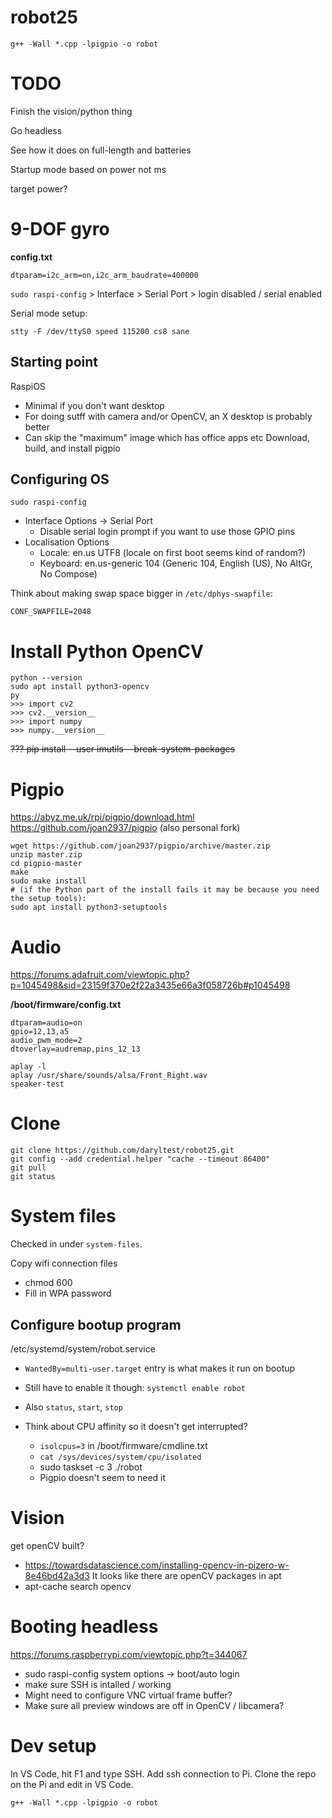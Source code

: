 # robot25

```
g++ -Wall *.cpp -lpigpio -o robot
```

# TODO

Finish the vision/python thing

Go headless

See how it does on full-length and batteries

Startup mode based on power not ms

target power?

# 9-DOF gyro

**config.txt**
```
dtparam=i2c_arm=on,i2c_arm_baudrate=400000
```

`sudo raspi-config` > Interface > Serial Port > login disabled / serial enabled

Serial mode setup:
```
stty -F /dev/ttyS0 speed 115200 cs8 sane
```

## Starting point

RaspiOS
- Minimal if you don't want desktop
- For doing sutff with camera and/or OpenCV, an X desktop is probably better
- Can skip the "maximum" image which has office apps etc
Download, build, and install pigpio

## Configuring OS

`sudo raspi-config`
  - Interface Options -> Serial Port
    - Disable serial login prompt if you want to use those GPIO pins
  - Localisation Options
    - Locale: en.us UTF8 (locale on first boot seems kind of random?)
    - Keyboard: en.us-generic 104 (Generic 104, English (US), No AltGr, No Compose)

Think about making swap space bigger in `/etc/dphys-swapfile`:
```
CONF_SWAPFILE=2048
```

# Install Python OpenCV

```
python --version
sudo apt install python3-opencv
py
>>> import cv2
>>> cv2.__version__
>>> import numpy
>>> numpy.__version__
```

~~??? pip install --user imutils --break-system-packages~~

# Pigpio

https://abyz.me.uk/rpi/pigpio/download.html
https://github.com/joan2937/pigpio (also personal fork)

```
wget https://github.com/joan2937/pigpio/archive/master.zip
unzip master.zip
cd pigpio-master
make
sudo make install
# (if the Python part of the install fails it may be because you need the setup tools):
sudo apt install python3-setuptools
```

# Audio

https://forums.adafruit.com/viewtopic.php?p=1045498&sid=23159f370e2f22a3435e66a3f058726b#p1045498

**/boot/firmware/config.txt**
```
dtparam=audio=on
gpio=12,13,a5
audio_pwm_mode=2
dtoverlay=audremap,pins_12_13
```

```
aplay -l
aplay /usr/share/sounds/alsa/Front_Right.wav
speaker-test
```

# Clone

```
git clone https://github.com/daryltest/robot25.git
git config --add credential.helper "cache --timeout 86400"
git pull
git status
```

# System files

Checked in under `system-files`.

Copy wifi connection files
  - chmod 600
  - Fill in WPA password

## Configure bootup program

/etc/systemd/system/robot.service
  - `WantedBy=multi-user.target` entry is what makes it run on bootup
  - Still have to enable it though: `systemctl enable robot`
  - Also `status`, `start`, `stop`

  - Think about CPU affinity so it doesn't get interrupted?
    - `isolcpus=3` in /boot/firmware/cmdline.txt
    - `cat /sys/devices/system/cpu/isolated`
    - sudo taskset -c 3 ./robot
    - Pigpio doesn't seem to need it

# Vision
get openCV built?
  - https://towardsdatascience.com/installing-opencv-in-pizero-w-8e46bd42a3d3
It looks like there are openCV packages in apt
  - apt-cache search opencv

# Booting headless

https://forums.raspberrypi.com/viewtopic.php?t=344067

- sudo raspi-config system options -> boot/auto login
- make sure SSH is intalled / working
- Might need to configure VNC virtual frame buffer?
- Make sure all preview windows are off in OpenCV / libcamera?

# Dev setup

In VS Code, hit F1 and type SSH. Add ssh connection to Pi. Clone the repo on the Pi and edit in VS Code.

```
g++ -Wall *.cpp -lpigpio -o robot
```
